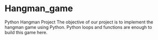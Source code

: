 # Hangman_game
Python Hangman Project
The objective of our project is to implement the hangman game using Python. Python loops and functions are enough to build this game here.
